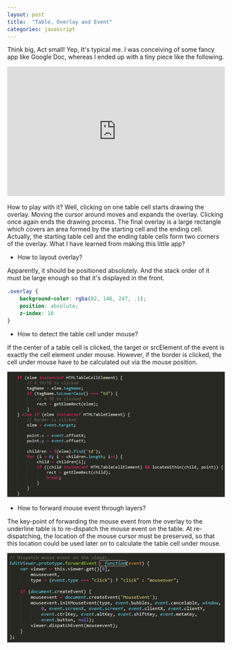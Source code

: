 ```yaml
---
layout: post
title:  "Table, Overlay and Event"
categories: javascript
---
```


Think big, Act small! Yep, It's typical me. I was conceiving of some fancy app like Google Doc, whereas I ended up with a tiny piece like the following.

<iframe allowfullscreen="allowfullscreen" frameborder="0" src="http://jsfiddle.net/yuezhizizhang/Xm7Q4/1/embedded/" style="height: 300px; width: 100%;"></iframe>

How to play with it? Well, clicking on one table cell starts drawing the overlay. Moving the cursor around moves and expands the overlay. Clicking once again ends the drawing process. The final overlay is a large rectangle which covers an area formed by the starting cell and the ending cell. Actually, the starting table cell and the ending table cells form two corners of the overlay. What I have learned from making this little app?

* How to layout overlay?

Apparently, it should be positioned absolutely. And the stack order of it must be large enough so that it's displayed in the front.

```css
.overlay {
    background-color: rgba(82, 146, 247, .1);
    position: absolute;
    z-index: 10
}
```

* How to detect the table cell under mouse?

If the center of a table cell is clicked, the target or srcElement of the event is exactly the cell element under mouse. However, if the border is clicked, the cell under mouse have to be calculated out via the mouse position.

![Cascading Selector](/assets/2012-08-29-table-1.png "table")

* How to forward mouse event through layers?

The key-point of forwarding the mouse event from the overlay to the underline table is to re-dispatch the mouse event on the table. At re-dispatching, the location of the mouse cursor must be preserved, so that this location could be used later on to calculate the table cell under mouse.

![Cascading Selector](/assets/2012-08-29-table-2.png "table")